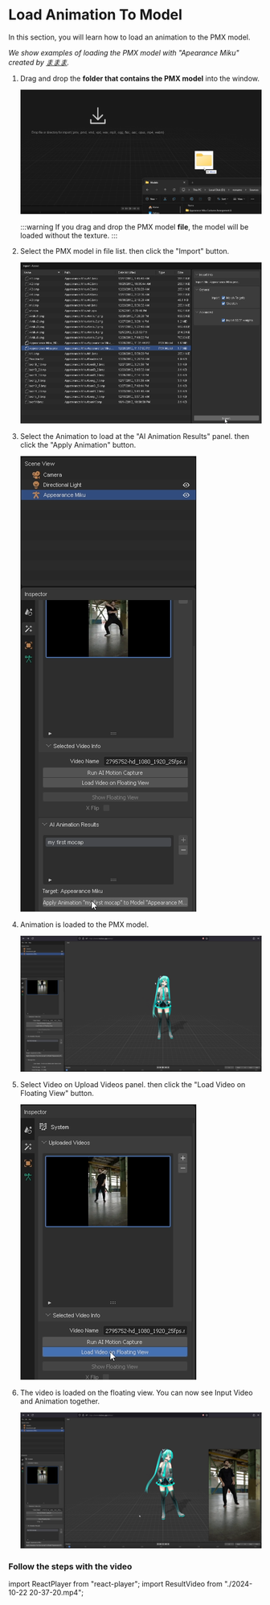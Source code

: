 # Load Animation To Model

In this section, you will learn how to load an animation to the PMX model.

*We show examples of loading the PMX model with "Apearance Miku" created by [ままま](https://seiga.nicovideo.jp/seiga/im2703273).*

1. Drag and drop the **folder that contains the PMX model** into the window.

    ![drag and drop](image.png)

    :::warning
    If you drag and drop the PMX model **file**, the model will be loaded without the texture.
    :::

2. Select the PMX model in file list. then click the "Import" button.
   
    ![import dialog](image-1.png)

3. Select the Animation to load at the "AI Animation Results" panel. then click the "Apply Animation" button.
    
    ![apply animation](image-2.png)

4. Animation is loaded to the PMX model.

    ![alt text](image-3.png)

5. Select Video on Upload Videos panel. then click the "Load Video on Floating View" button.

    ![load on floating view](image-4.png)

6. The video is loaded on the floating view. You can now see Input Video and Animation together.

    ![floating view loaded](image-5.png)

### Follow the steps with the video

import ReactPlayer from "react-player";
import ResultVideo from "./2024-10-22 20-37-20.mp4";

<ReactPlayer
    url={ResultVideo}
    controls={true}
    width="100%"
    height="100%"/>
